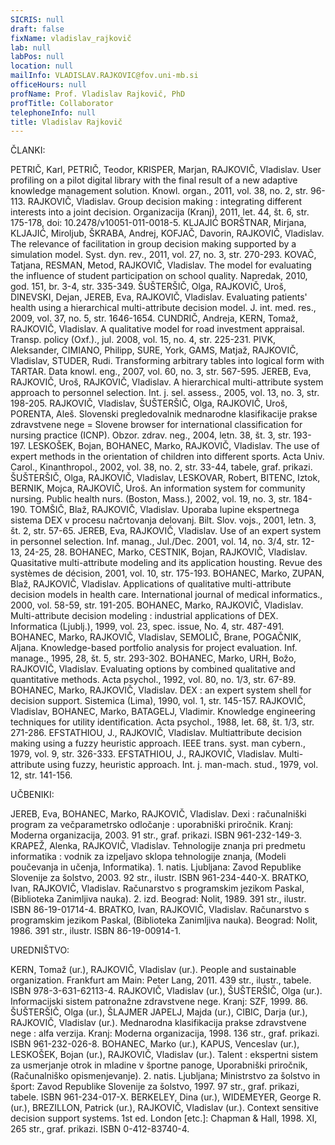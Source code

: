 ```yaml
---
SICRIS: null
draft: false
fixName: vladislav_rajkovič
lab: null
labPos: null
location: null
mailInfo: VLADISLAV.RAJKOVIC@fov.uni-mb.si
officeHours: null
profName: Prof. Vladislav Rajkovič, PhD
profTitle: Collaborator
telephoneInfo: null
title: Vladislav Rajkovič
---
```



ČLANKI:

PETRIČ, Karl, PETRIČ, Teodor, KRISPER, Marjan, RAJKOVIČ, Vladislav. User profiling on a pilot digital library with the final result of a new adaptive knowledge management solution. Knowl. organ., 2011, vol. 38, no. 2, str. 96-113.
RAJKOVIČ, Vladislav. Group decision making : integrating different interests into a joint decision. Organizacija (Kranj), 2011, let. 44, št. 6, str. 175-178, doi: 10.2478/v10051-011-0018-5.
KLJAJIĆ BORŠTNAR, Mirjana, KLJAJIĆ, Miroljub, ŠKRABA, Andrej, KOFJAČ, Davorin, RAJKOVIČ, Vladislav. The relevance of facilitation in group decision making supported by a simulation model. Syst. dyn. rev., 2011, vol. 27, no. 3, str. 270-293.
KOVAČ, Tatjana, RESMAN, Metod, RAJKOVIČ, Vladislav. The model for evaluating the influence of student participation on school quality. Napredak, 2010, god. 151, br. 3-4, str. 335-349.
ŠUŠTERŠIČ, Olga, RAJKOVIČ, Uroš, DINEVSKI, Dejan, JEREB, Eva, RAJKOVIČ, Vladislav. Evaluating patients' health using a hierarchical multi-attribute decision model. J. int. med. res., 2009, vol. 37, no. 5, str. 1646-1654.
CUNDRIČ, Andreja, KERN, Tomaž, RAJKOVIČ, Vladislav. A qualitative model for road investment appraisal. Transp. policy (Oxf.)., jul. 2008, vol. 15, no. 4, str. 225-231.
PIVK, Aleksander, CIMIANO, Philipp, SURE, York, GAMS, Matjaž, RAJKOVIČ, Vladislav, STUDER, Rudi. Transforming arbitrary tables into logical form with TARTAR. Data knowl. eng., 2007, vol. 60, no. 3, str. 567-595.
JEREB, Eva, RAJKOVIČ, Uroš, RAJKOVIČ, Vladislav. A hierarchical multi-attribute system approach to personnel selection. Int. j. sel. assess., 2005, vol. 13, no. 3, str. 198-205.
RAJKOVIČ, Vladislav, ŠUŠTERŠIČ, Olga, RAJKOVIČ, Uroš, PORENTA, Aleš. Slovenski pregledovalnik mednarodne klasifikacije prakse zdravstvene nege = Slovene browser for international classification for nursing practice (ICNP). Obzor. zdrav. neg., 2004, letn. 38, št. 3, str. 193-197.
LESKOŠEK, Bojan, BOHANEC, Marko, RAJKOVIČ, Vladislav. The use of expert methods in the orientation of children into different sports. Acta Univ. Carol., Kinanthropol., 2002, vol. 38, no. 2, str. 33-44, tabele, graf. prikazi.
ŠUŠTERŠIČ, Olga, RAJKOVIČ, Vladislav, LESKOVAR, Robert, BITENC, Iztok, BERNIK, Mojca, RAJKOVIČ, Uroš. An information system for community nursing. Public health nurs. (Boston, Mass.), 2002, vol. 19, no. 3, str. 184-190.
TOMŠIČ, Blaž, RAJKOVIČ, Vladislav. Uporaba lupine ekspertnega sistema DEX v procesu načrtovanja delovanj. Bilt. Slov. vojs., 2001, letn. 3, št. 2, str. 57-65.
JEREB, Eva, RAJKOVIČ, Vladislav. Use of an expert system in personnel selection. Inf. manag., Jul./Dec. 2001, vol. 14, no. 3/4, str. 12-13, 24-25, 28.
BOHANEC, Marko, CESTNIK, Bojan, RAJKOVIČ, Vladislav. Quasitative multi-attribute modeling and its application housting. Revue des systèmes de décision, 2001, vol. 10, str. 175-193.
BOHANEC, Marko, ZUPAN, Blaž, RAJKOVIČ, Vladislav. Applications of qualitative multi-attribute decision models in health care. International journal of medical informatics., 2000, vol. 58-59, str. 191-205.
BOHANEC, Marko, RAJKOVIČ, Vladislav. Multi-attribute decision modeling : industrial applications of DEX. Informatica (Ljublj.), 1999, vol. 23, spec. issue, No. 4, str. 487-491.
BOHANEC, Marko, RAJKOVIČ, Vladislav, SEMOLIČ, Brane, POGAČNIK, Aljana. Knowledge-based portfolio analysis for project evaluation. Inf. manage., 1995, 28, št. 5, str. 293-302.
BOHANEC, Marko, URH, Božo, RAJKOVIČ, Vladislav. Evaluating options by combined qualitative and quantitative methods. Acta psychol., 1992, vol. 80, no. 1/3, str. 67-89.
BOHANEC, Marko, RAJKOVIČ, Vladislav. DEX : an expert system shell for decision support. Sistemica (Lima), 1990, vol. 1, str. 145-157.
RAJKOVIČ, Vladislav, BOHANEC, Marko, BATAGELJ, Vladimir. Knowledge engineering techniques for utility identification. Acta psychol., 1988, let. 68, št. 1/3, str. 271-286.
EFSTATHIOU, J., RAJKOVIČ, Vladislav. Multiattribute decision making using a fuzzy heuristic approach. IEEE trans. syst. man cybern., 1979, vol. 9, str. 326-333.
EFSTATHIOU, J., RAJKOVIČ, Vladislav. Multi-attribute using fuzzy, heuristic approach. Int. j. man-mach. stud., 1979, vol. 12, str. 141-156.

UČBENIKI:

JEREB, Eva, BOHANEC, Marko, RAJKOVIČ, Vladislav. Dexi : računalniški program za večparametrsko odločanje : uporabniški priročnik. Kranj: Moderna organizacija, 2003. 91 str., graf. prikazi. ISBN 961-232-149-3.
KRAPEŽ, Alenka, RAJKOVIČ, Vladislav. Tehnologije znanja pri predmetu informatika : vodnik za izpeljavo sklopa tehnologije znanja, (Modeli poučevanja in učenja, Informatika). 1. natis. Ljubljana: Zavod Republike Slovenije za šolstvo, 2003. 92 str., ilustr. ISBN 961-234-440-X.
BRATKO, Ivan, RAJKOVIČ, Vladislav. Računarstvo s programskim jezikom Paskal, (Biblioteka Zanimljiva nauka). 2. izd. Beograd: Nolit, 1989. 391 str., ilustr. ISBN 86-19-01714-4.
BRATKO, Ivan, RAJKOVIČ, Vladislav. Računarstvo s programskim jezikom Paskal, (Biblioteka Zanimljiva nauka). Beograd: Nolit, 1986. 391 str., ilustr. ISBN 86-19-00914-1.

UREDNIŠTVO:

KERN, Tomaž (ur.), RAJKOVIČ, Vladislav (ur.). People and sustainable organization. Frankfurt am Main: Peter Lang, 2011. 439 str., ilustr., tabele. ISBN 978-3-631-62113-4.
RAJKOVIČ, Vladislav (ur.), ŠUŠTERŠIČ, Olga (ur.). Informacijski sistem patronažne zdravstvene nege. Kranj: SZF, 1999. 86.
ŠUŠTERŠIČ, Olga (ur.), ŠLAJMER JAPELJ, Majda (ur.), CIBIC, Darja (ur.), RAJKOVIČ, Vladislav (ur.). Mednarodna klasifikacija prakse zdravstvene nege : alfa verzija. Kranj: Moderna organizacija, 1998. 136 str., graf. prikazi. ISBN 961-232-026-8.
BOHANEC, Marko (ur.), KAPUS, Venceslav (ur.), LESKOŠEK, Bojan (ur.), RAJKOVIČ, Vladislav (ur.). Talent : ekspertni sistem za usmerjanje otrok in mladine v športne panoge, Uporabniški priročnik, (Računalniško opismenjevanje). 2. natis. Ljubljana; Ministrstvo za šolstvo in šport: Zavod Republike Slovenije za šolstvo, 1997. 97 str., graf. prikazi, tabele. ISBN 961-234-017-X.
BERKELEY, Dina (ur.), WIDEMEYER, George R. (ur.), BREZILLON, Patrick (ur.), RAJKOVIČ, Vladislav (ur.). Context sensitive decision support systems. 1st ed. London [etc.]: Chapman & Hall, 1998. XI, 265 str., graf. prikazi. ISBN 0-412-83740-4.